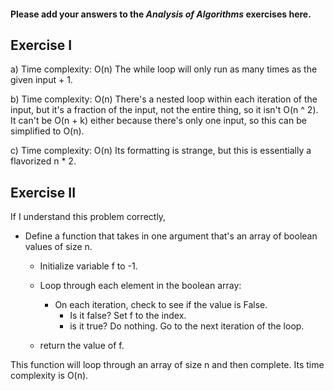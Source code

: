 #### Please add your answers to the ***Analysis of  Algorithms*** exercises here.

## Exercise I

a) Time complexity: O(n)
The while loop will only run as many times as the given input + 1.


b) Time complexity: O(n)
There's a nested loop within each iteration of the input, but it's a fraction of the
input, not the entire thing, so it isn't O(n ^ 2). It can't be O(n + k) either because
there's only one input, so this can be simplified to O(n).


c) Time complexity: O(n)
Its formatting is strange, but this is essentially a flavorized n * 2.

## Exercise II

If I understand this problem correctly,

- Define a function that takes in one argument that's an array of boolean values of size n.
  - Initialize variable f to -1.
  - Loop through each element in the boolean array:
    - On each iteration, check to see if the value is False.
      - Is it false? Set f to the index.
      - is it true? Do nothing. Go to the next iteration of the loop.

  - return the value of f.

This function will loop through an array of size n and then complete.
Its time complexity is O(n).